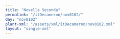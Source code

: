 ```yaml
---
title: "Novella Seconda"
permalink: "/itDecameron/nov0102/"
day: "nov0102"
plant-xml: "/assets/xml/itDecameron/nov0102.xml"
layout: "single-xml"
---
```

